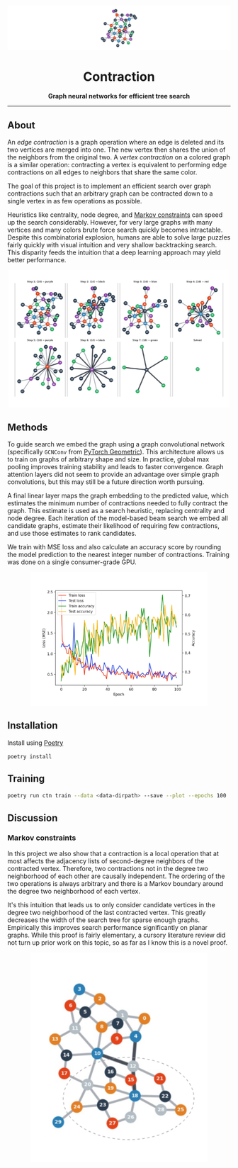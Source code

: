 <div align="center">
  <img src="assets/graph-banner.png">
  <h1>Contraction</h1>

  <p>
    <strong>Graph neural networks for efficient tree search</strong>
  </p>

  <hr />
</div>

## About

An _edge contraction_ is a graph operation where an edge is deleted and its two vertices are merged into one. The new vertex then shares the union of the neighbors from the original two. A _vertex contraction_ on a colored graph is a similar operation: contracting a vertex is equivalent to performing edge contractions on all edges to neighbors that share the same color.

The goal of this project is to implement an efficient search over graph contractions such that an arbitrary graph can be contracted down to a single vertex in as few operations as possible.

Heuristics like centrality, node degree, and [Markov constraints](#Markov-Constraints) can speed up the search considerably. However, for very large graphs with many vertices and many colors brute force search quickly becomes intractable. Despite this combinatorial explosion, humans are able to solve large puzzles fairly quickly with visual intuition and very shallow backtracking search. This disparity feeds the intuition that a deep learning approach may yield better performance.

<div align="center">
  <img src="assets/contraction.png" width="500">
</div>

## Methods

To guide search we embed the graph using a graph convolutional network (specifically `GCNConv` from [PyTorch Geometric](https://pytorch-geometric.readthedocs.io)). This architecture allows us to train on graphs of arbitrary shape and size. In practice, global max pooling improves training stability and leads to faster convergence. Graph attention layers did not seem to provide an advantage over simple graph convolutions, but this may still be a future direction worth pursuing.

A final linear layer maps the graph embedding to the predicted value, which estimates the minimum number of contractions needed to fully contract the graph. This estimate is used as a search heuristic, replacing centrality and node degree. Each iteration of the model-based beam search we embed all candidate graphs, estimate their likelihood of requiring few contractions, and use those estimates to rank candidates.

We train with MSE loss and also calculate an accuracy score by rounding the model prediction to the nearest integer number of contractions. Training was done on a single consumer-grade GPU.

<div align="center">
  <img src="assets/loss-curve.png" width="400">
</div>

## Installation

Install using [Poetry](https://python-poetry.org/)

```bash
poetry install
```

## Training

```bash
poetry run ctn train --data <data-dirpath> --save --plot --epochs 100
```

## Discussion

### Markov constraints

In this project we also show that a contraction is a local operation that at most affects the adjacency lists of second-degree neighbors of the contracted vertex. Therefore, two contractions not in the degree two neighborhood of each other are causally independent. The ordering of the two operations is always arbitrary and there is a Markov boundary around the degree two neighborhood of each vertex.

It's this intuition that leads us to only consider candidate vertices in the degree two neighborhood of the last contracted vertex. This greatly decreases the width of the search tree for sparse enough graphs. Empirically this improves search performance significantly on planar graphs. While this proof is fairly elementary, a cursory literature review did not turn up prior work on this topic, so as far as I know this is a novel proof.

<div align="center">
  <img src="assets/markov-boundary.png" width="400">
</div>
